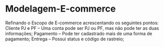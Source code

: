 # Modelagem-E-commerce
Refinando o Escopo de E-commerce acrescentando os seguintes pontos:  
Cliente PJ e PF – Uma conta pode ser PJ ou PF, mas não pode ter as duas informações; 
Pagamento – Pode ter cadastrado mais de uma forma de pagamento; 
Entrega – Possui status e código de rastreio;
